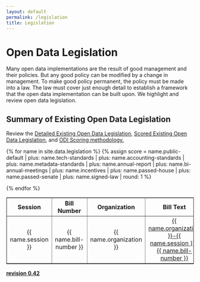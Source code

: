 ```yaml
---
layout: default
permalink: /legislation
title: Legislation
---
```


# Open Data Legislation
Many open data implementations are the result of good management and their policies. But any good policy can be modified by a change in management. To make good policy permanent, the policy must be made into a law. The law must cover just enough detail to establish a framework that the open data implementation can be built upon. We highlight and review open data legislation.

<!-- ## Model Open Data Legislation
  * [How to create open data legislation](/open-data-legislation-how-to)
  * [Open data legislation implementation](/open-data-legislation-implementation)
-->

## Summary of Existing Open Data Legislation
Review the <a target="_blank" href="/detailed-legislation">Detailed Existing Open Data Legislation</a>, <a target="_blank" href="/scored-legislation">Scored Existing Open Data Legislation</a>, and <a target="_blank" href="/scoring">ODI Scoring methodology.</a>
<table cellpadding="10" border="1">
	<tr>
		<th>Session</th>
		<th>Bill Number</th>
		<th>Organization</th>
		<th>Bill Text</th>
		<th>Last Activity</th>
		<th>Score [100]</th>
	</tr>

{% for name in site.data.legislation %}
{% assign score = name.public-default | plus: name.tech-standards | plus: name.accounting-standards | plus: name.metadata-standards | plus: name.annual-report | plus: name.bi-annual-meetings | plus: name.incentives | plus: name.passed-house | plus: name.passed-senate | plus: name.signed-law | round: 1 %}
  <tr>
  	<td class="tablecolumn" align="center">{{ name.session }}</td>
  	<td class="tablecolumn" align="center">{{ name.bill-number }}</td>
  	<td class="tablecolumn" align="center">{{ name.organization }}</td>
  	<td class="tablecolumn largetablecolumn" align="center"><a target="_blank" href="{{ name.bill-text }}">{{ name.organization }}-{{ name.session }}-{{ name.bill-number }}</a></td>
  	<td class="tablecolumn largetablecolumn" align="center">{{ name.last-activity }}</td>
  	<td class="tablecolumn" align="center">{{ score }}</td>
  </tr>
{% endfor %}
</table>

**<a target="_blank" href="https://github.com/opendatainitiative/opendatalegislation/tree/0.42">revision 0.42</a>**
